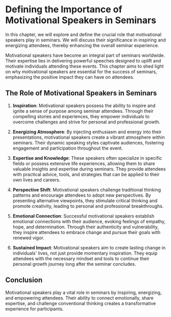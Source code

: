 Defining the Importance of Motivational Speakers in Seminars
=======================================================================

In this chapter, we will explore and define the crucial role that motivational speakers play in seminars. We will discuss their significance in inspiring and energizing attendees, thereby enhancing the overall seminar experience.



Motivational speakers have become an integral part of seminars worldwide. Their expertise lies in delivering powerful speeches designed to uplift and motivate individuals attending these events. This chapter aims to shed light on why motivational speakers are essential for the success of seminars, emphasizing the positive impact they can have on attendees.

The Role of Motivational Speakers in Seminars
---------------------------------------------

1. **Inspiration**: Motivational speakers possess the ability to inspire and ignite a sense of purpose among seminar attendees. Through their compelling stories and experiences, they empower individuals to overcome challenges and strive for personal and professional growth.

2. **Energizing Atmosphere**: By injecting enthusiasm and energy into their presentations, motivational speakers create a vibrant atmosphere within seminars. Their dynamic speaking styles captivate audiences, fostering engagement and participation throughout the event.

3. **Expertise and Knowledge**: These speakers often specialize in specific fields or possess extensive life experiences, allowing them to share valuable insights and expertise during seminars. They provide attendees with practical advice, tools, and strategies that can be applied to their own lives and careers.

4. **Perspective Shift**: Motivational speakers challenge traditional thinking patterns and encourage attendees to adopt new perspectives. By presenting alternative viewpoints, they stimulate critical thinking and promote creativity, leading to personal and professional breakthroughs.

5. **Emotional Connection**: Successful motivational speakers establish emotional connections with their audience, evoking feelings of empathy, hope, and determination. Through their authenticity and vulnerability, they inspire attendees to embrace change and pursue their goals with renewed vigor.

6. **Sustained Impact**: Motivational speakers aim to create lasting change in individuals' lives, not just provide momentary inspiration. They equip attendees with the necessary mindset and tools to continue their personal growth journey long after the seminar concludes.

Conclusion
----------

Motivational speakers play a vital role in seminars by inspiring, energizing, and empowering attendees. Their ability to connect emotionally, share expertise, and challenge conventional thinking creates a transformative experience for participants.
